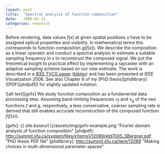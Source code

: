 ```yaml
---
layout: post
title:  "Spectral analysis of function composition"
date:   2006-03-31
categories: research
---
```

Before rendering, data values $f(x)$ at given spatial positions $x$ have to be assigned optical properties and visibility. In mathematical terms this corresponds to function composition $g(f(x))$. We describe the composition as a linear operator and conduct a spectral analysis to estimate a suitable sampling frequency in $x$ to reconstruct the composed signal. We put the theoretical insight to practical effect by implementing a raycaster with an adaptive sampling scheme based on our new estimate.
The work is described in a <a href="{{ site.baseurl }}/assets/pub/bergner2006gofx.pdf">IEEE TVCG paper</a> (<a href="{{ site.baseurl }}/mybib.html#gofx">bibtex</a>) and has been presented at IEEE Visualization 2006.
See also Chapter 6 of my [PhD thesis][phdlibrary] ([PDF][phdpdf]) for slightly updated notation.

![alt text][gofx]
We study function composition as a fundamental data processing step.
Assuming band-limiting frequencies $\nu_f$ and $\nu_g$ of the two functions $f$ and $g$, respectively,
a less conservative, coarser sampling rate is derived that still
enables accurate reconstruction of the composed function $f(f(x))$.

[gofx]: {{ site.baseurl }}/assets/img/gofx-example.png "Fourier domain analysis of function composition"
[phdpdf]: http://summit.sfu.ca/system/files/iritems1/12089/etd7005_SBergner.pdf "PhD thesis PDF file"
[phdlibrary]: http://summit.sfu.ca/item/12089 "Making choices in multi-dimensional parameter spaces"
